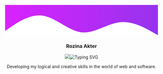<img height='100em' src='https://raw.githubusercontent.com/Rozinaranu/portfolio/main/assets/wavetop.png' />

<div align='center'>
 <h3>Rozina Akter</h3>
<img height='70em' src="https://git.io/typing-svg"><img src="https://readme-typing-svg.demolab.com?font=Inter&weight=600&pause=1500&color=9733EE&vCenter=true&random=false&width=435&lines=Software+Quality+Assurance+Engineer;Ensuring+quality+for+Web+%26+Mobile+Apps" alt="Typing SVG" />
 
 <p>Developing my logical and creative skills in the world of web and software.</p>
 
</div>
